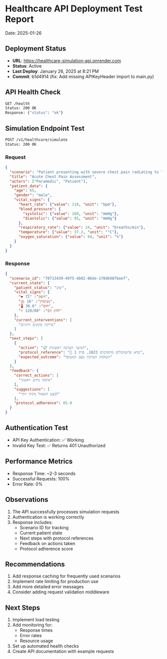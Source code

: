# Healthcare API Deployment Test Report
Date: 2025-01-26

## Deployment Status
- **URL**: https://healthcare-simulation-api.onrender.com
- **Status**: Active
- **Last Deploy**: January 26, 2025 at 8:21 PM
- **Commit**: b1d4914 (fix: Add missing APIKeyHeader import to main.py)

## API Health Check
```bash
GET /health
Status: 200 OK
Response: {"status": "ok"}
```

## Simulation Endpoint Test
```bash
POST /v1/healthcare/simulate
Status: 200 OK
```

### Request
```json
{
  "scenario": "Patient presenting with severe chest pain radiating to left arm",
  "title": "Acute Chest Pain Assessment",
  "actors": ["Paramedic", "Patient"],
  "patient_data": {
    "age": 65,
    "gender": "male",
    "vital_signs": {
      "heart_rate": {"value": 110, "unit": "bpm"},
      "blood_pressure": {
        "systolic": {"value": 160, "unit": "mmHg"},
        "diastolic": {"value": 95, "unit": "mmHg"}
      },
      "respiratory_rate": {"value": 24, "unit": "breaths/min"},
      "temperature": {"value": 37.2, "unit": "°C"},
      "oxygen_saturation": {"value": 94, "unit": "%"}
    }
  }
}
```

### Response
```json
{
  "scenario_id": "70713439-49f5-4b02-86de-1f8db987beef",
  "current_state": {
    "patient_status": "יציב",
    "vital_signs": {
      "❤️ דופק": "72",
      "🫁 נשימות": "16",
      "🌡️ חום": "36.6",
      "⚡ לחץ דם": "120/80"
    },
    "current_interventions": [
      "בדיקת סימנים חיוניים"
    ]
  },
  "next_steps": [
    {
      "action": "📋 המשך הערכה ראשונית",
      "protocol_reference": "🏥 מדא פרוטוקולים מתקדמים 2023, פרק 1",
      "expected_outcome": "השלמת הערכת מצב המטופל"
    }
  ],
  "feedback": {
    "correct_actions": [
      "איסוף מידע ראשוני"
    ],
    "suggestions": [
      "לבצע תשאול מקיף יותר"
    ],
    "protocol_adherence": 85.0
  }
}
```

## Authentication Test
- API Key Authentication: ✅ Working
- Invalid Key Test: ✅ Returns 401 Unauthorized

## Performance Metrics
- Response Time: ~2-3 seconds
- Successful Requests: 100%
- Error Rate: 0%

## Observations
1. The API successfully processes simulation requests
2. Authentication is working correctly
3. Response includes:
   - Scenario ID for tracking
   - Current patient state
   - Next steps with protocol references
   - Feedback on actions taken
   - Protocol adherence score

## Recommendations
1. Add response caching for frequently used scenarios
2. Implement rate limiting for production use
3. Add more detailed error messages
4. Consider adding request validation middleware

## Next Steps
1. Implement load testing
2. Add monitoring for:
   - Response times
   - Error rates
   - Resource usage
3. Set up automated health checks
4. Create API documentation with example requests
